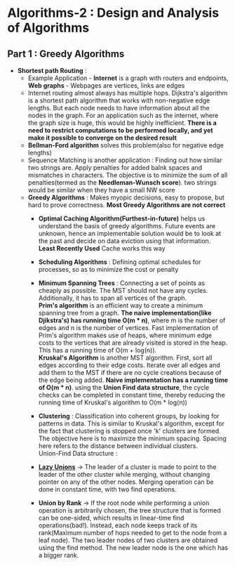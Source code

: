 # **Algorithms-2 : Design and Analysis of Algorithms**

## **Part 1 : Greedy Algorithms** <br>
* **Shortest path Routing** :
  * Example Application - **Internet** is a graph with routers and endpoints, **Web graphs** - Webpages are vertices, links are edges
  * Internet routing almost always has multiple hops. Dijkstra's algorithm is a shortest path algorithm that works with non-negative edge lengths.
  But each node needs to have information about all the nodes in the graph. For an application such as the internet, where the graph size is huge, this would be highly inefficient.
  **There is a need to restrict computations to be performed locally, and yet make it possible to converge on the desired result**
  * **Bellman-Ford algorithm** solves this problem(also for negative edge lengths)
  * Sequence Matching is another application : Finding out how similar two strings are. Apply penalties for added balnk spaces and mismatches in characters. The objective is to minimize the sum of all penalties(termed as the **Needleman-Wunsch score**). two strings would be similar when they have a small NW score
  * **Greedy Algorithms** : Makes myopic decisions, easy to propose, but hard to prove correctness. **Most Greedy Algorithms are not correct**
    * **Optimal Caching Algorithm(Furthest-in-future)** helps us understand the basis of greedy algorithms. Future events are unknown, hence an implementable solution would be to look at the past and decide on data eviction using that information. **Least Recently Used** Cache works this way
    * **Scheduling Algorithms** : Defining optimal schedules for processes, so as to minimize the cost or penalty
    
    * **Minimum Spanning Trees** : Connecting a set of points as cheaply as possible. The MST should not have any cycles. Additionally, it has to span all vertices of the graph.<br>
    **Prim's algorithm** is an efficient way to create a minimum spanning tree from a graph. **The naive implementation(like Djikstra's) has running time O(m * n)**, where m is the number of edges and n is the number of vertices. Fast implementation of Prim's algorithm makes use of heaps, where minimum edge costs to the vertices that are already visited is stored in the heap. This has a running time of O(m + log(n)). <br>
    **Kruskal's Algorithm** is another MST algorithm. First, sort all edges according to their edge costs. Iterate over all edges and add them to the MST if there are no cycle creations because of the edge being added. **Naive implementation has a running time of O(m * n)**. using the **Union Find data structure**, the cycle checks can be completed in constant time, thereby reducing the running time of Kruskal's algorithm to O(m * log(n))
    * **Clustering** : Classification into coherent groups, by looking for patterns in data. This is similar to Kruskal's algorithm, except for the fact that clustering is stopped once 'k' clusters are formed. The objective here is to maximize the minimum spacing. Spacing here refers to the distance between individual clusters.<br>
    Union-Find Data structure : <br>
     * [**Lazy Unions**]() -> The leader of a cluster is made to point to the leader of the other cluster while merging, without changing pointer on any of the other nodes. Merging operation can be done in constant time, with two find operations.
     * **Union by Rank** -> If the root node while performing a union operation is arbitrarily chosen, the tree structure that is formed can be one-sided, which results in linear-time find operations(bad!). Instead, each node keeps track of its rank(Maximum number of hops needed to get to the node from a leaf node). The two leader nodes of two clusters are obtained using the find method. The new leader node is the one which has a bigger rank.
    
    
 
